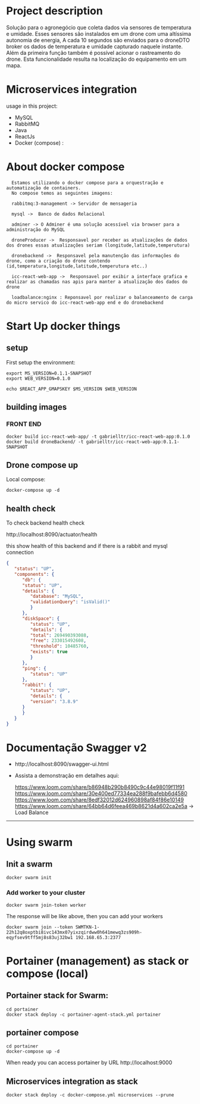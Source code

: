 # Project description

Solução para o agronegócio que coleta dados via sensores de temperatura e umidade. Esses sensores são instalados em um drone com uma altíssima autonomia de energia, A cada 10 segundos são enviados para o droneDTO broker os dados de temperatura e umidade capturado naquele instante. Além da primeira função também é possível acionar o rastreamento do drone. Esta funcionalidade resulta na localização do equipamento em um mapa.

# Microservices integration 

usage in this project:
- MySQL
- RabbitMQ
- Java
- ReactJs
- Docker (compose)
 :

# About docker compose

      Estamos utilizando o docker compose para a orquestração e automatização de containers.
      No compose temos as seguintes imagens:
      
      rabbitmq:3-management -> Servidor de mensageria
      
      mysql ->  Banco de dados Relacional
      
      adminer -> O Adminer é uma solução acessível via browser para a administração do MySQL
      
      droneProducer ->  Responsavel por receber as atualizações de dados dos drones essas atualizações seriam (longitude,latitude,temperutura)
      
      dronebackend ->  Responsavel pela manutenção das informações do drone, como a criação do drone contendo (id,temperatura,longitude,latitude,temperutura etc..)
      
      icc-react-web-app ->  Responsavel por exibir a interface grafica e realizar as chamadas nas apis para manter a atualização dos dados do drone
      
      loadbalance:nginx : Reponsavel por realizar o balanceamento de carga do micro servico do icc-react-web-app end e do dronebackend


# Start Up docker things

## setup

First setup the environment:
```shell
export MS_VERSION=0.1.1-SNAPSHOT
export WEB_VERSION=0.1.0

echo $REACT_APP_GMAPSKEY $MS_VERSION $WEB_VERSION
```

## building images
### FRONT END
```
docker build icc-react-web-app/ -t gabrielltr/icc-react-web-app:0.1.0
docker build droneBackend/ -t gabrielltr/icc-react-web-app:0.1.1-SNAPSHOT
```

## Drone compose up

Local compose:
```shell
docker-compose up -d
```

## health check

To check backend health check

http://localhost:8090/actuator/health

this show health of this backend and if there is a rabbit and mysql connection

```json
{
   "status": "UP",
   "components": {
      "db": {
      "status": "UP",
      "details": {
         "database": "MySQL",
         "validationQuery": "isValid()"
         }
      },
      "diskSpace": {
         "status": "UP",
         "details": {
         "total": 269490393088,
         "free": 233015492608,
         "threshold": 10485760,
         "exists": true
         }
      },
      "ping": {
         "status": "UP"
      },
      "rabbit": {
         "status": "UP",
         "details": {
         "version": "3.8.9"
      }
      }
   }
}
```

# Documentação Swagger v2

  -  http://localhost:8090/swagger-ui.html
  -  Assista a demonstração em detalhes aqui:
   
       https://www.loom.com/share/b86948b290b8490c9c44e98019f11f91
       https://www.loom.com/share/30e400ed77334ea288f9bafebb6d4580
       https://www.loom.com/share/8edf32012d624960898af84f86e10149
       https://www.loom.com/share/64bb64d6feea469b8621d4a602ca2e5a -> Load Balance
       
  
---
# Using swarm

## Init a swarm

    docker swarm init

### Add worker to your cluster
```
docker swarm join-token worker
```

The response will be like above, then you can add your workers
```
docker swarm join --token SWMTKN-1-22h12q8oxptbi8ivc143mx07yixzqirdww0h641mewq3zs909h-eqyfsev9tff5mj8s83uj32bw1 192.168.65.3:2377
```

# Portainer (management) as stack or compose (local)

## Portainer stack for Swarm:
```shell
cd portainer
docker stack deploy -c portainer-agent-stack.yml portainer
```

## portainer compose
   ```shell
cd portainer
docker-compose up -d
```

When ready you can access portainer by URL http://localhost:9000

## Microservices integration as stack

```shell
docker stack deploy -c docker-compose.yml microservices --prune
```

